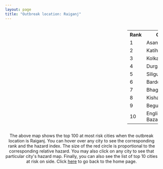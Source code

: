 ```yaml
---
layout: page
title: "Outbreak location: Raiganj"
---
```

<div style="width: 100%; overflow: auto;">
<div style="width: 75%; float: left;">
<div id="mapid">
<script src="https://buda-magenta.github.io/hazard_map/load_map.js"></script>

<script>
var marker_outbreak = L.marker([25.680654, 88.124646],{"autoPan": true}).addTo(map); marker_outbreak.bindTooltip("Raiganj").openTooltip();

var circle_1 = L.circle([23.687130, 86.974659], {"pane": "markerPane", "color": "red", "fill": true, "fillOpacity": 0.2, "fillRule": "evenodd", "lineCap": "round", "lineJoin": "round", "opacity": 1.0, "radius": 104203, "stroke": true, "weight": 3}).addTo(map);
circle_1.bindTooltip("Asansol<br>rank: 1<br>hazard index: 0.104203")
circle_1.bindPopup('<a href="https://buda-magenta.github.io/hazard_map/Asansol">Asansol</a>')

var circle_2 = L.circle([25.560900, 87.647654], {"pane": "markerPane", "color": "red", "fill": true, "fillOpacity": 0.2, "fillRule": "evenodd", "lineCap": "round", "lineJoin": "round", "opacity": 1.0, "radius": 79647, "stroke": true, "weight": 3}).addTo(map);
circle_2.bindTooltip("Katihar<br>rank: 2<br>hazard index: 0.079647")
circle_2.bindPopup('<a href="https://buda-magenta.github.io/hazard_map/Katihar">Katihar</a>')

var circle_3 = L.circle([22.541418, 88.357691], {"pane": "markerPane", "color": "red", "fill": true, "fillOpacity": 0.2, "fillRule": "evenodd", "lineCap": "round", "lineJoin": "round", "opacity": 1.0, "radius": 45072, "stroke": true, "weight": 3}).addTo(map);
circle_3.bindTooltip("Kolkata<br>rank: 3<br>hazard index: 0.045073")
circle_3.bindPopup('<a href="https://buda-magenta.github.io/hazard_map/Kolkata">Kolkata</a>')

var circle_4 = L.circle([23.535048, 87.338043], {"pane": "markerPane", "color": "red", "fill": true, "fillOpacity": 0.2, "fillRule": "evenodd", "lineCap": "round", "lineJoin": "round", "opacity": 1.0, "radius": 39264, "stroke": true, "weight": 3}).addTo(map);
circle_4.bindTooltip("Durgapur<br>rank: 4<br>hazard index: 0.039265")
circle_4.bindPopup('<a href="https://buda-magenta.github.io/hazard_map/Durgapur">Durgapur</a>')

var circle_5 = L.circle([26.716413, 88.430992], {"pane": "markerPane", "color": "red", "fill": true, "fillOpacity": 0.2, "fillRule": "evenodd", "lineCap": "round", "lineJoin": "round", "opacity": 1.0, "radius": 26438, "stroke": true, "weight": 3}).addTo(map);
circle_5.bindTooltip("Siliguri<br>rank: 5<br>hazard index: 0.026439")
circle_5.bindPopup('<a href="https://buda-magenta.github.io/hazard_map/Siliguri">Siliguri</a>')

var circle_6 = L.circle([23.250000, 87.750000], {"pane": "markerPane", "color": "red", "fill": true, "fillOpacity": 0.2, "fillRule": "evenodd", "lineCap": "round", "lineJoin": "round", "opacity": 1.0, "radius": 19375, "stroke": true, "weight": 3}).addTo(map);
circle_6.bindTooltip("Barddhaman<br>rank: 6<br>hazard index: 0.019375")
circle_6.bindPopup('<a href="https://buda-magenta.github.io/hazard_map/Barddhaman">Barddhaman</a>')

var circle_7 = L.circle([25.286698, 87.132254], {"pane": "markerPane", "color": "red", "fill": true, "fillOpacity": 0.2, "fillRule": "evenodd", "lineCap": "round", "lineJoin": "round", "opacity": 1.0, "radius": 7508, "stroke": true, "weight": 3}).addTo(map);
circle_7.bindTooltip("Bhagalpur<br>rank: 7<br>hazard index: 0.007509")
circle_7.bindPopup('<a href="https://buda-magenta.github.io/hazard_map/Bhagalpur">Bhagalpur</a>')

var circle_8 = L.circle([26.298638, 87.953148], {"pane": "markerPane", "color": "red", "fill": true, "fillOpacity": 0.2, "fillRule": "evenodd", "lineCap": "round", "lineJoin": "round", "opacity": 1.0, "radius": 5594, "stroke": true, "weight": 3}).addTo(map);
circle_8.bindTooltip("Kishanganj<br>rank: 8<br>hazard index: 0.005594")
circle_8.bindPopup('<a href="https://buda-magenta.github.io/hazard_map/Kishanganj">Kishanganj</a>')

var circle_9 = L.circle([25.512719, 86.090571], {"pane": "markerPane", "color": "red", "fill": true, "fillOpacity": 0.2, "fillRule": "evenodd", "lineCap": "round", "lineJoin": "round", "opacity": 1.0, "radius": 5292, "stroke": true, "weight": 3}).addTo(map);
circle_9.bindTooltip("Begusarai<br>rank: 9<br>hazard index: 0.005293")
circle_9.bindPopup('<a href="https://buda-magenta.github.io/hazard_map/Begusarai">Begusarai</a>')

var circle_10 = L.circle([24.965712, 88.127778], {"pane": "markerPane", "color": "red", "fill": true, "fillOpacity": 0.2, "fillRule": "evenodd", "lineCap": "round", "lineJoin": "round", "opacity": 1.0, "radius": 3827, "stroke": true, "weight": 3}).addTo(map);
circle_10.bindTooltip("English Bazar<br>rank: 10<br>hazard index: 0.003828")
circle_10.bindPopup('<a href="https://buda-magenta.github.io/hazard_map/English_Bazar">English Bazar</a>')

var circle_11 = L.circle([26.000000, 87.500000], {"pane": "markerPane", "color": "red", "fill": true, "fillOpacity": 0.2, "fillRule": "evenodd", "lineCap": "round", "lineJoin": "round", "opacity": 1.0, "radius": 3239, "stroke": true, "weight": 3}).addTo(map);
circle_11.bindTooltip("Purnia<br>rank: 11<br>hazard index: 0.003240")
circle_11.bindPopup('<a href="https://buda-magenta.github.io/hazard_map/Purnia">Purnia</a>')

var circle_12 = L.circle([26.626484, 88.734077], {"pane": "markerPane", "color": "red", "fill": true, "fillOpacity": 0.2, "fillRule": "evenodd", "lineCap": "round", "lineJoin": "round", "opacity": 1.0, "radius": 2742, "stroke": true, "weight": 3}).addTo(map);
circle_12.bindTooltip("Jalpaiguri<br>rank: 12<br>hazard index: 0.002742")
circle_12.bindPopup('<a href="https://buda-magenta.github.io/hazard_map/Jalpaiguri">Jalpaiguri</a>')

var circle_13 = L.circle([27.037755, 88.263176], {"pane": "markerPane", "color": "red", "fill": true, "fillOpacity": 0.2, "fillRule": "evenodd", "lineCap": "round", "lineJoin": "round", "opacity": 1.0, "radius": 2682, "stroke": true, "weight": 3}).addTo(map);
circle_13.bindTooltip("Darjeeling<br>rank: 13<br>hazard index: 0.002683")
circle_13.bindPopup('<a href="https://buda-magenta.github.io/hazard_map/Darjeeling">Darjeeling</a>')

var circle_14 = L.circle([23.795281, 86.430964], {"pane": "markerPane", "color": "red", "fill": true, "fillOpacity": 0.2, "fillRule": "evenodd", "lineCap": "round", "lineJoin": "round", "opacity": 1.0, "radius": 2518, "stroke": true, "weight": 3}).addTo(map);
circle_14.bindTooltip("Dhanbad<br>rank: 14<br>hazard index: 0.002518")
circle_14.bindPopup('<a href="https://buda-magenta.github.io/hazard_map/Dhanbad">Dhanbad</a>')

var circle_15 = L.circle([26.148658, 85.340013], {"pane": "markerPane", "color": "red", "fill": true, "fillOpacity": 0.2, "fillRule": "evenodd", "lineCap": "round", "lineJoin": "round", "opacity": 1.0, "radius": 2441, "stroke": true, "weight": 3}).addTo(map);
circle_15.bindTooltip("Muzaffarpur<br>rank: 15<br>hazard index: 0.002441")
circle_15.bindPopup('<a href="https://buda-magenta.github.io/hazard_map/Muzaffarpur">Muzaffarpur</a>')

var circle_16 = L.circle([27.329046, 88.612267], {"pane": "markerPane", "color": "red", "fill": true, "fillOpacity": 0.2, "fillRule": "evenodd", "lineCap": "round", "lineJoin": "round", "opacity": 1.0, "radius": 2437, "stroke": true, "weight": 3}).addTo(map);
circle_16.bindTooltip("Gangtok<br>rank: 16<br>hazard index: 0.002438")
circle_16.bindPopup('<a href="https://buda-magenta.github.io/hazard_map/Gangtok">Gangtok</a>')

var circle_17 = L.circle([25.263487, 88.789003], {"pane": "markerPane", "color": "red", "fill": true, "fillOpacity": 0.2, "fillRule": "evenodd", "lineCap": "round", "lineJoin": "round", "opacity": 1.0, "radius": 2278, "stroke": true, "weight": 3}).addTo(map);
circle_17.bindTooltip("Balurghat<br>rank: 17<br>hazard index: 0.002278")
circle_17.bindPopup('<a href="https://buda-magenta.github.io/hazard_map/Balurghat">Balurghat</a>')

var circle_18 = L.circle([25.220812, 86.517204], {"pane": "markerPane", "color": "red", "fill": true, "fillOpacity": 0.2, "fillRule": "evenodd", "lineCap": "round", "lineJoin": "round", "opacity": 1.0, "radius": 2086, "stroke": true, "weight": 3}).addTo(map);
circle_18.bindTooltip("Munger<br>rank: 18<br>hazard index: 0.002087")
circle_18.bindPopup('<a href="https://buda-magenta.github.io/hazard_map/Munger">Munger</a>')

var circle_19 = L.circle([25.133173, 86.525040], {"pane": "markerPane", "color": "red", "fill": true, "fillOpacity": 0.2, "fillRule": "evenodd", "lineCap": "round", "lineJoin": "round", "opacity": 1.0, "radius": 2026, "stroke": true, "weight": 3}).addTo(map);
circle_19.bindTooltip("Kharagpur<br>rank: 19<br>hazard index: 0.002026")
circle_19.bindPopup('<a href="https://buda-magenta.github.io/hazard_map/Kharagpur">Kharagpur</a>')

var circle_20 = L.circle([26.698885, 88.320030], {"pane": "markerPane", "color": "red", "fill": true, "fillOpacity": 0.2, "fillRule": "evenodd", "lineCap": "round", "lineJoin": "round", "opacity": 1.0, "radius": 1970, "stroke": true, "weight": 3}).addTo(map);
circle_20.bindTooltip("Bagdogra<br>rank: 20<br>hazard index: 0.001971")
circle_20.bindPopup('<a href="https://buda-magenta.github.io/hazard_map/Bagdogra">Bagdogra</a>')

var circle_21 = L.circle([24.379576, 88.585573], {"pane": "markerPane", "color": "red", "fill": true, "fillOpacity": 0.2, "fillRule": "evenodd", "lineCap": "round", "lineJoin": "round", "opacity": 1.0, "radius": 1913, "stroke": true, "weight": 3}).addTo(map);
circle_21.bindTooltip("Baharampur<br>rank: 21<br>hazard index: 0.001913")
circle_21.bindPopup('<a href="https://buda-magenta.github.io/hazard_map/Baharampur">Baharampur</a>')

var circle_22 = L.circle([24.476642, 86.606732], {"pane": "markerPane", "color": "red", "fill": true, "fillOpacity": 0.2, "fillRule": "evenodd", "lineCap": "round", "lineJoin": "round", "opacity": 1.0, "radius": 1898, "stroke": true, "weight": 3}).addTo(map);
circle_22.bindTooltip("Deoghar<br>rank: 22<br>hazard index: 0.001898")
circle_22.bindPopup('<a href="https://buda-magenta.github.io/hazard_map/Deoghar">Deoghar</a>')

var circle_23 = L.circle([25.609324, 85.123525], {"pane": "markerPane", "color": "red", "fill": true, "fillOpacity": 0.2, "fillRule": "evenodd", "lineCap": "round", "lineJoin": "round", "opacity": 1.0, "radius": 1895, "stroke": true, "weight": 3}).addTo(map);
circle_23.bindTooltip("Patna<br>rank: 23<br>hazard index: 0.001895")
circle_23.bindPopup('<a href="https://buda-magenta.github.io/hazard_map/Patna">Patna</a>')

var circle_24 = L.circle([23.699128, 85.991069], {"pane": "markerPane", "color": "red", "fill": true, "fillOpacity": 0.2, "fillRule": "evenodd", "lineCap": "round", "lineJoin": "round", "opacity": 1.0, "radius": 1622, "stroke": true, "weight": 3}).addTo(map);
circle_24.bindTooltip("Bokaro<br>rank: 24<br>hazard index: 0.001623")
circle_24.bindPopup('<a href="https://buda-magenta.github.io/hazard_map/Bokaro">Bokaro</a>')

var circle_25 = L.circle([26.083143, 86.032571], {"pane": "markerPane", "color": "red", "fill": true, "fillOpacity": 0.2, "fillRule": "evenodd", "lineCap": "round", "lineJoin": "round", "opacity": 1.0, "radius": 1543, "stroke": true, "weight": 3}).addTo(map);
circle_25.bindTooltip("Darbhanga<br>rank: 25<br>hazard index: 0.001544")
circle_25.bindPopup('<a href="https://buda-magenta.github.io/hazard_map/Darbhanga">Darbhanga</a>')

var circle_26 = L.circle([23.332200, 86.361600], {"pane": "markerPane", "color": "red", "fill": true, "fillOpacity": 0.2, "fillRule": "evenodd", "lineCap": "round", "lineJoin": "round", "opacity": 1.0, "radius": 1526, "stroke": true, "weight": 3}).addTo(map);
circle_26.bindTooltip("Purulia<br>rank: 26<br>hazard index: 0.001527")
circle_26.bindPopup('<a href="https://buda-magenta.github.io/hazard_map/Purulia">Purulia</a>')

var circle_27 = L.circle([28.651718, 77.221939], {"pane": "markerPane", "color": "red", "fill": true, "fillOpacity": 0.2, "fillRule": "evenodd", "lineCap": "round", "lineJoin": "round", "opacity": 1.0, "radius": 1418, "stroke": true, "weight": 3}).addTo(map);
circle_27.bindTooltip("Delhi<br>rank: 27<br>hazard index: 0.001418")
circle_27.bindPopup('<a href="https://buda-magenta.github.io/hazard_map/Delhi">Delhi</a>')

var circle_28 = L.circle([25.720581, 85.255560], {"pane": "markerPane", "color": "red", "fill": true, "fillOpacity": 0.2, "fillRule": "evenodd", "lineCap": "round", "lineJoin": "round", "opacity": 1.0, "radius": 1333, "stroke": true, "weight": 3}).addTo(map);
circle_28.bindTooltip("Hajipur<br>rank: 28<br>hazard index: 0.001334")
circle_28.bindPopup('<a href="https://buda-magenta.github.io/hazard_map/Hajipur">Hajipur</a>')

var circle_29 = L.circle([22.591260, 88.390964], {"pane": "markerPane", "color": "red", "fill": true, "fillOpacity": 0.2, "fillRule": "evenodd", "lineCap": "round", "lineJoin": "round", "opacity": 1.0, "radius": 1319, "stroke": true, "weight": 3}).addTo(map);
circle_29.bindTooltip("Bidhan Nagar<br>rank: 29<br>hazard index: 0.001319")
circle_29.bindPopup('<a href="https://buda-magenta.github.io/hazard_map/Bidhan_Nagar">Bidhan Nagar</a>')

var circle_30 = L.circle([23.370035, 85.325013], {"pane": "markerPane", "color": "red", "fill": true, "fillOpacity": 0.2, "fillRule": "evenodd", "lineCap": "round", "lineJoin": "round", "opacity": 1.0, "radius": 1009, "stroke": true, "weight": 3}).addTo(map);
circle_30.bindTooltip("Ranchi<br>rank: 30<br>hazard index: 0.001009")
circle_30.bindPopup('<a href="https://buda-magenta.github.io/hazard_map/Ranchi">Ranchi</a>')

var circle_31 = L.circle([22.890183, 88.426939], {"pane": "markerPane", "color": "red", "fill": true, "fillOpacity": 0.2, "fillRule": "evenodd", "lineCap": "round", "lineJoin": "round", "opacity": 1.0, "radius": 957, "stroke": true, "weight": 3}).addTo(map);
circle_31.bindTooltip("Naihati<br>rank: 31<br>hazard index: 0.000957")
circle_31.bindPopup('<a href="https://buda-magenta.github.io/hazard_map/Naihati">Naihati</a>')

var circle_32 = L.circle([25.832642, 86.614893], {"pane": "markerPane", "color": "red", "fill": true, "fillOpacity": 0.2, "fillRule": "evenodd", "lineCap": "round", "lineJoin": "round", "opacity": 1.0, "radius": 955, "stroke": true, "weight": 3}).addTo(map);
circle_32.bindTooltip("Saharsa<br>rank: 32<br>hazard index: 0.000955")
circle_32.bindPopup('<a href="https://buda-magenta.github.io/hazard_map/Saharsa">Saharsa</a>')

var circle_33 = L.circle([26.180598, 91.753943], {"pane": "markerPane", "color": "red", "fill": true, "fillOpacity": 0.2, "fillRule": "evenodd", "lineCap": "round", "lineJoin": "round", "opacity": 1.0, "radius": 849, "stroke": true, "weight": 3}).addTo(map);
circle_33.bindTooltip("Guwahati<br>rank: 33<br>hazard index: 0.000850")
circle_33.bindPopup('<a href="https://buda-magenta.github.io/hazard_map/Guwahati">Guwahati</a>')

var circle_34 = L.circle([22.801519, 86.202958], {"pane": "markerPane", "color": "red", "fill": true, "fillOpacity": 0.2, "fillRule": "evenodd", "lineCap": "round", "lineJoin": "round", "opacity": 1.0, "radius": 762, "stroke": true, "weight": 3}).addTo(map);
circle_34.bindTooltip("Jamshedpur<br>rank: 34<br>hazard index: 0.000762")
circle_34.bindPopup('<a href="https://buda-magenta.github.io/hazard_map/Jamshedpur">Jamshedpur</a>')

var circle_35 = L.circle([23.730215, 86.839671], {"pane": "markerPane", "color": "red", "fill": true, "fillOpacity": 0.2, "fillRule": "evenodd", "lineCap": "round", "lineJoin": "round", "opacity": 1.0, "radius": 717, "stroke": true, "weight": 3}).addTo(map);
circle_35.bindTooltip("Kulti<br>rank: 35<br>hazard index: 0.000718")
circle_35.bindPopup('<a href="https://buda-magenta.github.io/hazard_map/Kulti">Kulti</a>')

var circle_36 = L.circle([22.472223, 88.093845], {"pane": "markerPane", "color": "red", "fill": true, "fillOpacity": 0.2, "fillRule": "evenodd", "lineCap": "round", "lineJoin": "round", "opacity": 1.0, "radius": 659, "stroke": true, "weight": 3}).addTo(map);
circle_36.bindTooltip("Uluberia<br>rank: 36<br>hazard index: 0.000660")
circle_36.bindPopup('<a href="https://buda-magenta.github.io/hazard_map/Uluberia">Uluberia</a>')

var circle_37 = L.circle([26.838100, 80.934600], {"pane": "markerPane", "color": "red", "fill": true, "fillOpacity": 0.2, "fillRule": "evenodd", "lineCap": "round", "lineJoin": "round", "opacity": 1.0, "radius": 576, "stroke": true, "weight": 3}).addTo(map);
circle_37.bindTooltip("Lucknow<br>rank: 37<br>hazard index: 0.000577")
circle_37.bindPopup('<a href="https://buda-magenta.github.io/hazard_map/Lucknow">Lucknow</a>')

var circle_38 = L.circle([23.160894, 79.949770], {"pane": "markerPane", "color": "red", "fill": true, "fillOpacity": 0.2, "fillRule": "evenodd", "lineCap": "round", "lineJoin": "round", "opacity": 1.0, "radius": 505, "stroke": true, "weight": 3}).addTo(map);
circle_38.bindTooltip("Jabalpur<br>rank: 38<br>hazard index: 0.000505")
circle_38.bindPopup('<a href="https://buda-magenta.github.io/hazard_map/Jabalpur">Jabalpur</a>')

var circle_39 = L.circle([19.075990, 72.877393], {"pane": "markerPane", "color": "red", "fill": true, "fillOpacity": 0.2, "fillRule": "evenodd", "lineCap": "round", "lineJoin": "round", "opacity": 1.0, "radius": 493, "stroke": true, "weight": 3}).addTo(map);
circle_39.bindTooltip("Mumbai<br>rank: 39<br>hazard index: 0.000493")
circle_39.bindPopup('<a href="https://buda-magenta.github.io/hazard_map/Mumbai">Mumbai</a>')

var circle_40 = L.circle([23.388901, 88.372439], {"pane": "markerPane", "color": "red", "fill": true, "fillOpacity": 0.2, "fillRule": "evenodd", "lineCap": "round", "lineJoin": "round", "opacity": 1.0, "radius": 481, "stroke": true, "weight": 3}).addTo(map);
circle_40.bindTooltip("Nabadwip<br>rank: 40<br>hazard index: 0.000481")
circle_40.bindPopup('<a href="https://buda-magenta.github.io/hazard_map/Nabadwip">Nabadwip</a>')

var circle_41 = L.circle([25.329791, 86.456777], {"pane": "markerPane", "color": "red", "fill": true, "fillOpacity": 0.2, "fillRule": "evenodd", "lineCap": "round", "lineJoin": "round", "opacity": 1.0, "radius": 477, "stroke": true, "weight": 3}).addTo(map);
circle_41.bindTooltip("Jamalpur<br>rank: 41<br>hazard index: 0.000478")
circle_41.bindPopup('<a href="https://buda-magenta.github.io/hazard_map/Jamalpur">Jamalpur</a>')

var circle_42 = L.circle([22.695034, 88.377060], {"pane": "markerPane", "color": "red", "fill": true, "fillOpacity": 0.2, "fillRule": "evenodd", "lineCap": "round", "lineJoin": "round", "opacity": 1.0, "radius": 394, "stroke": true, "weight": 3}).addTo(map);
circle_42.bindTooltip("Panihati<br>rank: 42<br>hazard index: 0.000395")
circle_42.bindPopup('<a href="https://buda-magenta.github.io/hazard_map/Panihati">Panihati</a>')

var circle_43 = L.circle([26.669512, 84.957411], {"pane": "markerPane", "color": "red", "fill": true, "fillOpacity": 0.2, "fillRule": "evenodd", "lineCap": "round", "lineJoin": "round", "opacity": 1.0, "radius": 348, "stroke": true, "weight": 3}).addTo(map);
circle_43.bindTooltip("Motihari<br>rank: 43<br>hazard index: 0.000349")
circle_43.bindPopup('<a href="https://buda-magenta.github.io/hazard_map/Motihari">Motihari</a>')

var circle_44 = L.circle([26.460914, 80.321759], {"pane": "markerPane", "color": "red", "fill": true, "fillOpacity": 0.2, "fillRule": "evenodd", "lineCap": "round", "lineJoin": "round", "opacity": 1.0, "radius": 323, "stroke": true, "weight": 3}).addTo(map);
circle_44.bindTooltip("Kanpur<br>rank: 44<br>hazard index: 0.000323")
circle_44.bindPopup('<a href="https://buda-magenta.github.io/hazard_map/Kanpur">Kanpur</a>')

var circle_45 = L.circle([22.670728, 88.376342], {"pane": "markerPane", "color": "red", "fill": true, "fillOpacity": 0.2, "fillRule": "evenodd", "lineCap": "round", "lineJoin": "round", "opacity": 1.0, "radius": 321, "stroke": true, "weight": 3}).addTo(map);
circle_45.bindTooltip("Kamarhati<br>rank: 45<br>hazard index: 0.000321")
circle_45.bindPopup('<a href="https://buda-magenta.github.io/hazard_map/Kamarhati">Kamarhati</a>')

var circle_46 = L.circle([12.979120, 77.591300], {"pane": "markerPane", "color": "red", "fill": true, "fillOpacity": 0.2, "fillRule": "evenodd", "lineCap": "round", "lineJoin": "round", "opacity": 1.0, "radius": 319, "stroke": true, "weight": 3}).addTo(map);
circle_46.bindTooltip("Bangalore<br>rank: 46<br>hazard index: 0.000320")
circle_46.bindPopup('<a href="https://buda-magenta.github.io/hazard_map/Bangalore">Bangalore</a>')

var circle_47 = L.circle([22.646958, 88.343612], {"pane": "markerPane", "color": "red", "fill": true, "fillOpacity": 0.2, "fillRule": "evenodd", "lineCap": "round", "lineJoin": "round", "opacity": 1.0, "radius": 294, "stroke": true, "weight": 3}).addTo(map);
circle_47.bindTooltip("Bally<br>rank: 47<br>hazard index: 0.000294")
circle_47.bindPopup('<a href="https://buda-magenta.github.io/hazard_map/Bally">Bally</a>')

var circle_48 = L.circle([20.266777, 85.843559], {"pane": "markerPane", "color": "red", "fill": true, "fillOpacity": 0.2, "fillRule": "evenodd", "lineCap": "round", "lineJoin": "round", "opacity": 1.0, "radius": 289, "stroke": true, "weight": 3}).addTo(map);
circle_48.bindTooltip("Bhubaneswar<br>rank: 48<br>hazard index: 0.000289")
circle_48.bindPopup('<a href="https://buda-magenta.github.io/hazard_map/Bhubaneswar">Bhubaneswar</a>')

var circle_49 = L.circle([25.773344, 84.784977], {"pane": "markerPane", "color": "red", "fill": true, "fillOpacity": 0.2, "fillRule": "evenodd", "lineCap": "round", "lineJoin": "round", "opacity": 1.0, "radius": 271, "stroke": true, "weight": 3}).addTo(map);
circle_49.bindTooltip("Chapra<br>rank: 49<br>hazard index: 0.000271")
circle_49.bindPopup('<a href="https://buda-magenta.github.io/hazard_map/Chapra">Chapra</a>')

var circle_50 = L.circle([22.508621, 88.253218], {"pane": "markerPane", "color": "red", "fill": true, "fillOpacity": 0.2, "fillRule": "evenodd", "lineCap": "round", "lineJoin": "round", "opacity": 1.0, "radius": 262, "stroke": true, "weight": 3}).addTo(map);
circle_50.bindTooltip("Maheshtala<br>rank: 50<br>hazard index: 0.000262")
circle_50.bindPopup('<a href="https://buda-magenta.github.io/hazard_map/Maheshtala">Maheshtala</a>')

var circle_51 = L.circle([21.735348, 81.944459], {"pane": "markerPane", "color": "red", "fill": true, "fillOpacity": 0.2, "fillRule": "evenodd", "lineCap": "round", "lineJoin": "round", "opacity": 1.0, "radius": 247, "stroke": true, "weight": 3}).addTo(map);
circle_51.bindTooltip("Bhatpara<br>rank: 51<br>hazard index: 0.000247")
circle_51.bindPopup('<a href="https://buda-magenta.github.io/hazard_map/Bhatpara">Bhatpara</a>')

var circle_52 = L.circle([22.870214, 88.419608], {"pane": "markerPane", "color": "red", "fill": true, "fillOpacity": 0.2, "fillRule": "evenodd", "lineCap": "round", "lineJoin": "round", "opacity": 1.0, "radius": 237, "stroke": true, "weight": 3}).addTo(map);
circle_52.bindTooltip("Barrackpur<br>rank: 52<br>hazard index: 0.000237")
circle_52.bindPopup('<a href="https://buda-magenta.github.io/hazard_map/Barrackpur">Barrackpur</a>')

var circle_53 = L.circle([13.083694, 80.270186], {"pane": "markerPane", "color": "red", "fill": true, "fillOpacity": 0.2, "fillRule": "evenodd", "lineCap": "round", "lineJoin": "round", "opacity": 1.0, "radius": 232, "stroke": true, "weight": 3}).addTo(map);
circle_53.bindTooltip("Chennai<br>rank: 53<br>hazard index: 0.000232")
circle_53.bindPopup('<a href="https://buda-magenta.github.io/hazard_map/Chennai">Chennai</a>')

var circle_54 = L.circle([24.796436, 85.007956], {"pane": "markerPane", "color": "red", "fill": true, "fillOpacity": 0.2, "fillRule": "evenodd", "lineCap": "round", "lineJoin": "round", "opacity": 1.0, "radius": 230, "stroke": true, "weight": 3}).addTo(map);
circle_54.bindTooltip("Gaya<br>rank: 54<br>hazard index: 0.000230")
circle_54.bindPopup('<a href="https://buda-magenta.github.io/hazard_map/Gaya">Gaya</a>')

var circle_55 = L.circle([23.405848, 88.495894], {"pane": "markerPane", "color": "red", "fill": true, "fillOpacity": 0.2, "fillRule": "evenodd", "lineCap": "round", "lineJoin": "round", "opacity": 1.0, "radius": 226, "stroke": true, "weight": 3}).addTo(map);
circle_55.bindTooltip("Krishnanagar<br>rank: 55<br>hazard index: 0.000227")
circle_55.bindPopup('<a href="https://buda-magenta.github.io/hazard_map/Krishnanagar">Krishnanagar</a>')

var circle_56 = L.circle([17.388786, 78.461065], {"pane": "markerPane", "color": "red", "fill": true, "fillOpacity": 0.2, "fillRule": "evenodd", "lineCap": "round", "lineJoin": "round", "opacity": 1.0, "radius": 223, "stroke": true, "weight": 3}).addTo(map);
circle_56.bindTooltip("Hyderabad<br>rank: 56<br>hazard index: 0.000224")
circle_56.bindPopup('<a href="https://buda-magenta.github.io/hazard_map/Hyderabad">Hyderabad</a>')

var circle_57 = L.circle([25.572433, 83.609605], {"pane": "markerPane", "color": "red", "fill": true, "fillOpacity": 0.2, "fillRule": "evenodd", "lineCap": "round", "lineJoin": "round", "opacity": 1.0, "radius": 192, "stroke": true, "weight": 3}).addTo(map);
circle_57.bindTooltip("Medinipur<br>rank: 57<br>hazard index: 0.000192")
circle_57.bindPopup('<a href="https://buda-magenta.github.io/hazard_map/Medinipur">Medinipur</a>')

var circle_58 = L.circle([23.131954, 87.207397], {"pane": "markerPane", "color": "red", "fill": true, "fillOpacity": 0.2, "fillRule": "evenodd", "lineCap": "round", "lineJoin": "round", "opacity": 1.0, "radius": 188, "stroke": true, "weight": 3}).addTo(map);
circle_58.bindTooltip("Bankura<br>rank: 58<br>hazard index: 0.000189")
circle_58.bindPopup('<a href="https://buda-magenta.github.io/hazard_map/Bankura">Bankura</a>')

var circle_59 = L.circle([22.754995, 88.341667], {"pane": "markerPane", "color": "red", "fill": true, "fillOpacity": 0.2, "fillRule": "evenodd", "lineCap": "round", "lineJoin": "round", "opacity": 1.0, "radius": 177, "stroke": true, "weight": 3}).addTo(map);
circle_59.bindTooltip("Serampore<br>rank: 59<br>hazard index: 0.000177")
circle_59.bindPopup('<a href="https://buda-magenta.github.io/hazard_map/Serampore">Serampore</a>')

var circle_60 = L.circle([22.949011, 88.435910], {"pane": "markerPane", "color": "red", "fill": true, "fillOpacity": 0.2, "fillRule": "evenodd", "lineCap": "round", "lineJoin": "round", "opacity": 1.0, "radius": 175, "stroke": true, "weight": 3}).addTo(map);
circle_60.bindTooltip("Kanchrapara<br>rank: 60<br>hazard index: 0.000175")
circle_60.bindPopup('<a href="https://buda-magenta.github.io/hazard_map/Kanchrapara">Kanchrapara</a>')

var circle_61 = L.circle([22.717624, 88.488953], {"pane": "markerPane", "color": "red", "fill": true, "fillOpacity": 0.2, "fillRule": "evenodd", "lineCap": "round", "lineJoin": "round", "opacity": 1.0, "radius": 170, "stroke": true, "weight": 3}).addTo(map);
circle_61.bindTooltip("Barasat<br>rank: 61<br>hazard index: 0.000171")
circle_61.bindPopup('<a href="https://buda-magenta.github.io/hazard_map/Barasat">Barasat</a>')

var circle_62 = L.circle([28.457876, 79.405571], {"pane": "markerPane", "color": "red", "fill": true, "fillOpacity": 0.2, "fillRule": "evenodd", "lineCap": "round", "lineJoin": "round", "opacity": 1.0, "radius": 167, "stroke": true, "weight": 3}).addTo(map);
circle_62.bindTooltip("Bareilly<br>rank: 62<br>hazard index: 0.000167")
circle_62.bindPopup('<a href="https://buda-magenta.github.io/hazard_map/Bareilly">Bareilly</a>')

var circle_63 = L.circle([22.028124, 88.063265], {"pane": "markerPane", "color": "red", "fill": true, "fillOpacity": 0.2, "fillRule": "evenodd", "lineCap": "round", "lineJoin": "round", "opacity": 1.0, "radius": 164, "stroke": true, "weight": 3}).addTo(map);
circle_63.bindTooltip("Haldia<br>rank: 63<br>hazard index: 0.000165")
circle_63.bindPopup('<a href="https://buda-magenta.github.io/hazard_map/Haldia">Haldia</a>')

var circle_64 = L.circle([22.782355, 86.159003], {"pane": "markerPane", "color": "red", "fill": true, "fillOpacity": 0.2, "fillRule": "evenodd", "lineCap": "round", "lineJoin": "round", "opacity": 1.0, "radius": 164, "stroke": true, "weight": 3}).addTo(map);
circle_64.bindTooltip("Adityapur<br>rank: 64<br>hazard index: 0.000164")
circle_64.bindPopup('<a href="https://buda-magenta.github.io/hazard_map/Adityapur">Adityapur</a>')

var circle_65 = L.circle([30.909016, 75.851601], {"pane": "markerPane", "color": "red", "fill": true, "fillOpacity": 0.2, "fillRule": "evenodd", "lineCap": "round", "lineJoin": "round", "opacity": 1.0, "radius": 163, "stroke": true, "weight": 3}).addTo(map);
circle_65.bindTooltip("Ludhiana<br>rank: 65<br>hazard index: 0.000163")
circle_65.bindPopup('<a href="https://buda-magenta.github.io/hazard_map/Ludhiana">Ludhiana</a>')

var circle_66 = L.circle([22.707369, 88.374437], {"pane": "markerPane", "color": "red", "fill": true, "fillOpacity": 0.2, "fillRule": "evenodd", "lineCap": "round", "lineJoin": "round", "opacity": 1.0, "radius": 162, "stroke": true, "weight": 3}).addTo(map);
circle_66.bindTooltip("Baranagar<br>rank: 66<br>hazard index: 0.000163")
circle_66.bindPopup('<a href="https://buda-magenta.github.io/hazard_map/Baranagar">Baranagar</a>')

var circle_67 = L.circle([22.794910, 88.331772], {"pane": "markerPane", "color": "red", "fill": true, "fillOpacity": 0.2, "fillRule": "evenodd", "lineCap": "round", "lineJoin": "round", "opacity": 1.0, "radius": 142, "stroke": true, "weight": 3}).addTo(map);
circle_67.bindTooltip("Baidyabati<br>rank: 67<br>hazard index: 0.000143")
circle_67.bindPopup('<a href="https://buda-magenta.github.io/hazard_map/Baidyabati">Baidyabati</a>')

var circle_68 = L.circle([22.920982, 88.437022], {"pane": "markerPane", "color": "red", "fill": true, "fillOpacity": 0.2, "fillRule": "evenodd", "lineCap": "round", "lineJoin": "round", "opacity": 1.0, "radius": 135, "stroke": true, "weight": 3}).addTo(map);
circle_68.bindTooltip("Halisahar<br>rank: 68<br>hazard index: 0.000136")
circle_68.bindPopup('<a href="https://buda-magenta.github.io/hazard_map/Halisahar">Halisahar</a>')

var circle_69 = L.circle([23.831238, 91.282382], {"pane": "markerPane", "color": "red", "fill": true, "fillOpacity": 0.2, "fillRule": "evenodd", "lineCap": "round", "lineJoin": "round", "opacity": 1.0, "radius": 129, "stroke": true, "weight": 3}).addTo(map);
circle_69.bindTooltip("Agartala<br>rank: 69<br>hazard index: 0.000130")
circle_69.bindPopup('<a href="https://buda-magenta.github.io/hazard_map/Agartala">Agartala</a>')

var circle_70 = L.circle([26.671329, 83.364583], {"pane": "markerPane", "color": "red", "fill": true, "fillOpacity": 0.2, "fillRule": "evenodd", "lineCap": "round", "lineJoin": "round", "opacity": 1.0, "radius": 127, "stroke": true, "weight": 3}).addTo(map);
circle_70.bindTooltip("Gorakhpur<br>rank: 70<br>hazard index: 0.000128")
circle_70.bindPopup('<a href="https://buda-magenta.github.io/hazard_map/Gorakhpur">Gorakhpur</a>')

var circle_71 = L.circle([27.484460, 94.901945], {"pane": "markerPane", "color": "red", "fill": true, "fillOpacity": 0.2, "fillRule": "evenodd", "lineCap": "round", "lineJoin": "round", "opacity": 1.0, "radius": 127, "stroke": true, "weight": 3}).addTo(map);
circle_71.bindTooltip("Dibrugarh<br>rank: 71<br>hazard index: 0.000127")
circle_71.bindPopup('<a href="https://buda-magenta.github.io/hazard_map/Dibrugarh">Dibrugarh</a>')

var circle_72 = L.circle([17.723128, 83.301284], {"pane": "markerPane", "color": "red", "fill": true, "fillOpacity": 0.2, "fillRule": "evenodd", "lineCap": "round", "lineJoin": "round", "opacity": 1.0, "radius": 118, "stroke": true, "weight": 3}).addTo(map);
circle_72.bindTooltip("Visakhapatnam<br>rank: 72<br>hazard index: 0.000118")
circle_72.bindPopup('<a href="https://buda-magenta.github.io/hazard_map/Visakhapatnam">Visakhapatnam</a>')

var circle_73 = L.circle([22.694792, 88.453018], {"pane": "markerPane", "color": "red", "fill": true, "fillOpacity": 0.2, "fillRule": "evenodd", "lineCap": "round", "lineJoin": "round", "opacity": 1.0, "radius": 118, "stroke": true, "weight": 3}).addTo(map);
circle_73.bindTooltip("Madhyamgram<br>rank: 73<br>hazard index: 0.000118")
circle_73.bindPopup('<a href="https://buda-magenta.github.io/hazard_map/Madhyamgram">Madhyamgram</a>')

var circle_74 = L.circle([20.468600, 85.879200], {"pane": "markerPane", "color": "red", "fill": true, "fillOpacity": 0.2, "fillRule": "evenodd", "lineCap": "round", "lineJoin": "round", "opacity": 1.0, "radius": 115, "stroke": true, "weight": 3}).addTo(map);
circle_74.bindTooltip("Cuttack<br>rank: 74<br>hazard index: 0.000115")
circle_74.bindPopup('<a href="https://buda-magenta.github.io/hazard_map/Cuttack">Cuttack</a>')

var circle_75 = L.circle([22.667046, 88.341146], {"pane": "markerPane", "color": "red", "fill": true, "fillOpacity": 0.2, "fillRule": "evenodd", "lineCap": "round", "lineJoin": "round", "opacity": 1.0, "radius": 114, "stroke": true, "weight": 3}).addTo(map);
circle_75.bindTooltip("Uttarpara<br>rank: 75<br>hazard index: 0.000115")
circle_75.bindPopup('<a href="https://buda-magenta.github.io/hazard_map/Uttarpara">Uttarpara</a>')

var circle_76 = L.circle([31.634308, 74.873679], {"pane": "markerPane", "color": "red", "fill": true, "fillOpacity": 0.2, "fillRule": "evenodd", "lineCap": "round", "lineJoin": "round", "opacity": 1.0, "radius": 112, "stroke": true, "weight": 3}).addTo(map);
circle_76.bindTooltip("Amritsar<br>rank: 76<br>hazard index: 0.000113")
circle_76.bindPopup('<a href="https://buda-magenta.github.io/hazard_map/Amritsar">Amritsar</a>')

var circle_77 = L.circle([24.197443, 82.666145], {"pane": "markerPane", "color": "red", "fill": true, "fillOpacity": 0.2, "fillRule": "evenodd", "lineCap": "round", "lineJoin": "round", "opacity": 1.0, "radius": 108, "stroke": true, "weight": 3}).addTo(map);
circle_77.bindTooltip("Singrauli<br>rank: 77<br>hazard index: 0.000109")
circle_77.bindPopup('<a href="https://buda-magenta.github.io/hazard_map/Singrauli">Singrauli</a>')

var circle_78 = L.circle([25.877933, 84.119959], {"pane": "markerPane", "color": "red", "fill": true, "fillOpacity": 0.2, "fillRule": "evenodd", "lineCap": "round", "lineJoin": "round", "opacity": 1.0, "radius": 104, "stroke": true, "weight": 3}).addTo(map);
circle_78.bindTooltip("Ballia<br>rank: 78<br>hazard index: 0.000104")
circle_78.bindPopup('<a href="https://buda-magenta.github.io/hazard_map/Ballia">Ballia</a>')

var circle_79 = L.circle([21.149813, 79.082056], {"pane": "markerPane", "color": "red", "fill": true, "fillOpacity": 0.2, "fillRule": "evenodd", "lineCap": "round", "lineJoin": "round", "opacity": 1.0, "radius": 103, "stroke": true, "weight": 3}).addTo(map);
circle_79.bindTooltip("Nagpur<br>rank: 79<br>hazard index: 0.000104")
circle_79.bindPopup('<a href="https://buda-magenta.github.io/hazard_map/Nagpur">Nagpur</a>')

var circle_80 = L.circle([25.335649, 83.007629], {"pane": "markerPane", "color": "red", "fill": true, "fillOpacity": 0.2, "fillRule": "evenodd", "lineCap": "round", "lineJoin": "round", "opacity": 1.0, "radius": 102, "stroke": true, "weight": 3}).addTo(map);
circle_80.bindTooltip("Varanasi<br>rank: 80<br>hazard index: 0.000102")
circle_80.bindPopup('<a href="https://buda-magenta.github.io/hazard_map/Varanasi">Varanasi</a>')

var circle_81 = L.circle([22.741920, 88.379201], {"pane": "markerPane", "color": "red", "fill": true, "fillOpacity": 0.2, "fillRule": "evenodd", "lineCap": "round", "lineJoin": "round", "opacity": 1.0, "radius": 102, "stroke": true, "weight": 3}).addTo(map);
circle_81.bindTooltip("Titagarh<br>rank: 81<br>hazard index: 0.000102")
circle_81.bindPopup('<a href="https://buda-magenta.github.io/hazard_map/Titagarh">Titagarh</a>')

var circle_82 = L.circle([23.021624, 72.579707], {"pane": "markerPane", "color": "red", "fill": true, "fillOpacity": 0.2, "fillRule": "evenodd", "lineCap": "round", "lineJoin": "round", "opacity": 1.0, "radius": 101, "stroke": true, "weight": 3}).addTo(map);
circle_82.bindTooltip("Ahmedabad<br>rank: 82<br>hazard index: 0.000101")
circle_82.bindPopup('<a href="https://buda-magenta.github.io/hazard_map/Ahmedabad">Ahmedabad</a>')

var circle_83 = L.circle([22.715699, 88.381582], {"pane": "markerPane", "color": "red", "fill": true, "fillOpacity": 0.2, "fillRule": "evenodd", "lineCap": "round", "lineJoin": "round", "opacity": 1.0, "radius": 100, "stroke": true, "weight": 3}).addTo(map);
circle_83.bindTooltip("Khardaha<br>rank: 83<br>hazard index: 0.000100")
circle_83.bindPopup('<a href="https://buda-magenta.github.io/hazard_map/Khardaha">Khardaha</a>')

var circle_84 = L.circle([27.876990, 78.137290], {"pane": "markerPane", "color": "red", "fill": true, "fillOpacity": 0.2, "fillRule": "evenodd", "lineCap": "round", "lineJoin": "round", "opacity": 1.0, "radius": 98, "stroke": true, "weight": 3}).addTo(map);
circle_84.bindTooltip("Aligarh<br>rank: 84<br>hazard index: 0.000099")
circle_84.bindPopup('<a href="https://buda-magenta.github.io/hazard_map/Aligarh">Aligarh</a>')

var circle_85 = L.circle([26.505476, 93.977739], {"pane": "markerPane", "color": "red", "fill": true, "fillOpacity": 0.2, "fillRule": "evenodd", "lineCap": "round", "lineJoin": "round", "opacity": 1.0, "radius": 96, "stroke": true, "weight": 3}).addTo(map);
circle_85.bindTooltip("Chandan Nagar<br>rank: 85<br>hazard index: 0.000097")
circle_85.bindPopup('<a href="https://buda-magenta.github.io/hazard_map/Chandan_Nagar">Chandan Nagar</a>')

var circle_86 = L.circle([18.521428, 73.854454], {"pane": "markerPane", "color": "red", "fill": true, "fillOpacity": 0.2, "fillRule": "evenodd", "lineCap": "round", "lineJoin": "round", "opacity": 1.0, "radius": 90, "stroke": true, "weight": 3}).addTo(map);
circle_86.bindTooltip("Pune<br>rank: 86<br>hazard index: 0.000091")
circle_86.bindPopup('<a href="https://buda-magenta.github.io/hazard_map/Pune">Pune</a>')

var circle_87 = L.circle([22.726141, 88.343487], {"pane": "markerPane", "color": "red", "fill": true, "fillOpacity": 0.2, "fillRule": "evenodd", "lineCap": "round", "lineJoin": "round", "opacity": 1.0, "radius": 88, "stroke": true, "weight": 3}).addTo(map);
circle_87.bindTooltip("Rishra<br>rank: 87<br>hazard index: 0.000088")
circle_87.bindPopup('<a href="https://buda-magenta.github.io/hazard_map/Rishra">Rishra</a>')

var circle_88 = L.circle([31.292011, 75.568058], {"pane": "markerPane", "color": "red", "fill": true, "fillOpacity": 0.2, "fillRule": "evenodd", "lineCap": "round", "lineJoin": "round", "opacity": 1.0, "radius": 87, "stroke": true, "weight": 3}).addTo(map);
circle_88.bindTooltip("Jalandhar<br>rank: 88<br>hazard index: 0.000087")
circle_88.bindPopup('<a href="https://buda-magenta.github.io/hazard_map/Jalandhar">Jalandhar</a>')

var circle_89 = L.circle([22.974972, 88.434592], {"pane": "markerPane", "color": "red", "fill": true, "fillOpacity": 0.2, "fillRule": "evenodd", "lineCap": "round", "lineJoin": "round", "opacity": 1.0, "radius": 86, "stroke": true, "weight": 3}).addTo(map);
circle_89.bindTooltip("Kalyani<br>rank: 89<br>hazard index: 0.000087")
circle_89.bindPopup('<a href="https://buda-magenta.github.io/hazard_map/Kalyani">Kalyani</a>')

var circle_90 = L.circle([22.901200, 88.389900], {"pane": "markerPane", "color": "red", "fill": true, "fillOpacity": 0.2, "fillRule": "evenodd", "lineCap": "round", "lineJoin": "round", "opacity": 1.0, "radius": 85, "stroke": true, "weight": 3}).addTo(map);
circle_90.bindTooltip("Hugli-Chinsurah<br>rank: 90<br>hazard index: 0.000085")
circle_90.bindPopup('<a href="https://buda-magenta.github.io/hazard_map/Hugli-Chinsurah">Hugli-Chinsurah</a>')

var circle_91 = L.circle([26.915458, 75.818982], {"pane": "markerPane", "color": "red", "fill": true, "fillOpacity": 0.2, "fillRule": "evenodd", "lineCap": "round", "lineJoin": "round", "opacity": 1.0, "radius": 83, "stroke": true, "weight": 3}).addTo(map);
circle_91.bindTooltip("Jaipur<br>rank: 91<br>hazard index: 0.000083")
circle_91.bindPopup('<a href="https://buda-magenta.github.io/hazard_map/Jaipur">Jaipur</a>')

var circle_92 = L.circle([11.664535, 92.739045], {"pane": "markerPane", "color": "red", "fill": true, "fillOpacity": 0.2, "fillRule": "evenodd", "lineCap": "round", "lineJoin": "round", "opacity": 1.0, "radius": 76, "stroke": true, "weight": 3}).addTo(map);
circle_92.bindTooltip("Port Blair<br>rank: 92<br>hazard index: 0.000076")
circle_92.bindPopup('<a href="https://buda-magenta.github.io/hazard_map/Port_Blair">Port Blair</a>')

var circle_93 = L.circle([28.863842, 78.805778], {"pane": "markerPane", "color": "red", "fill": true, "fillOpacity": 0.2, "fillRule": "evenodd", "lineCap": "round", "lineJoin": "round", "opacity": 1.0, "radius": 75, "stroke": true, "weight": 3}).addTo(map);
circle_93.bindTooltip("Moradabad<br>rank: 93<br>hazard index: 0.000076")
circle_93.bindPopup('<a href="https://buda-magenta.github.io/hazard_map/Moradabad">Moradabad</a>')

var circle_94 = L.circle([23.967515, 85.438846], {"pane": "markerPane", "color": "red", "fill": true, "fillOpacity": 0.2, "fillRule": "evenodd", "lineCap": "round", "lineJoin": "round", "opacity": 1.0, "radius": 70, "stroke": true, "weight": 3}).addTo(map);
circle_94.bindTooltip("Hazaribagh<br>rank: 94<br>hazard index: 0.000071")
circle_94.bindPopup('<a href="https://buda-magenta.github.io/hazard_map/Hazaribagh">Hazaribagh</a>')

var circle_95 = L.circle([25.623400, 85.041700], {"pane": "markerPane", "color": "red", "fill": true, "fillOpacity": 0.2, "fillRule": "evenodd", "lineCap": "round", "lineJoin": "round", "opacity": 1.0, "radius": 68, "stroke": true, "weight": 3}).addTo(map);
circle_95.bindTooltip("Dinapur Nizamat<br>rank: 95<br>hazard index: 0.000069")
circle_95.bindPopup('<a href="https://buda-magenta.github.io/hazard_map/Dinapur_Nizamat">Dinapur Nizamat</a>')

var circle_96 = L.circle([25.913591, 93.728371], {"pane": "markerPane", "color": "red", "fill": true, "fillOpacity": 0.2, "fillRule": "evenodd", "lineCap": "round", "lineJoin": "round", "opacity": 1.0, "radius": 67, "stroke": true, "weight": 3}).addTo(map);
circle_96.bindTooltip("Dimapur<br>rank: 96<br>hazard index: 0.000068")
circle_96.bindPopup('<a href="https://buda-magenta.github.io/hazard_map/Dimapur">Dimapur</a>')

var circle_97 = L.circle([27.912633, 79.746563], {"pane": "markerPane", "color": "red", "fill": true, "fillOpacity": 0.2, "fillRule": "evenodd", "lineCap": "round", "lineJoin": "round", "opacity": 1.0, "radius": 67, "stroke": true, "weight": 3}).addTo(map);
circle_97.bindTooltip("Shahjahanpur<br>rank: 97<br>hazard index: 0.000067")
circle_97.bindPopup('<a href="https://buda-magenta.github.io/hazard_map/Shahjahanpur">Shahjahanpur</a>')

var circle_98 = L.circle([22.840800, 88.653500], {"pane": "markerPane", "color": "red", "fill": true, "fillOpacity": 0.2, "fillRule": "evenodd", "lineCap": "round", "lineJoin": "round", "opacity": 1.0, "radius": 65, "stroke": true, "weight": 3}).addTo(map);
circle_98.bindTooltip("Habra<br>rank: 98<br>hazard index: 0.000065")
circle_98.bindPopup('<a href="https://buda-magenta.github.io/hazard_map/Habra">Habra</a>')

var circle_99 = L.circle([24.935635, 82.647701], {"pane": "markerPane", "color": "red", "fill": true, "fillOpacity": 0.2, "fillRule": "evenodd", "lineCap": "round", "lineJoin": "round", "opacity": 1.0, "radius": 60, "stroke": true, "weight": 3}).addTo(map);
circle_99.bindTooltip("Mirzapur<br>rank: 99<br>hazard index: 0.000061")
circle_99.bindPopup('<a href="https://buda-magenta.github.io/hazard_map/Mirzapur">Mirzapur</a>')

var circle_100 = L.circle([28.794068, 79.185930], {"pane": "markerPane", "color": "red", "fill": true, "fillOpacity": 0.2, "fillRule": "evenodd", "lineCap": "round", "lineJoin": "round", "opacity": 1.0, "radius": 60, "stroke": true, "weight": 3}).addTo(map);
circle_100.bindTooltip("Rampur<br>rank: 100<br>hazard index: 0.000061")
circle_100.bindPopup('<a href="https://buda-magenta.github.io/hazard_map/Rampur">Rampur</a>')
</script>
</div>
</div>


<div style="width: 20%; float: right;">
<table>
<tr>
<th>Rank</th>
<th>City</th>
</tr>

<tr>
<td>1</td>
<td>Asansol</td>
</tr>

<tr>
<td>2</td>
<td>Katihar</td>
</tr>

<tr>
<td>3</td>
<td>Kolkata</td>
</tr>

<tr>
<td>4</td>
<td>Durgapur</td>
</tr>

<tr>
<td>5</td>
<td>Siliguri</td>
</tr>

<tr>
<td>6</td>
<td>Barddhaman</td>
</tr>

<tr>
<td>7</td>
<td>Bhagalpur</td>
</tr>

<tr>
<td>8</td>
<td>Kishanganj</td>
</tr>

<tr>
<td>9</td>
<td>Begusarai</td>
</tr>

<tr>
<td>10</td>
<td>English Bazar</td>
</tr>

</table>
</div>
</div>


<p align="center"> The above map shows the top 100 at most risk cities when the outbreak location is Raiganj. You can hover over any city to see the corresponding rank and the hazard index. The size of the red circle is proportional to the corresponding relative hazard. You may also click on any city to see that particular city's hazard map. Finally, you can also see the list of top 10 cities at risk on side.  Click <a href="https://buda-magenta.github.io/hazard_map/">here</a> to go back to the home page.
</p>